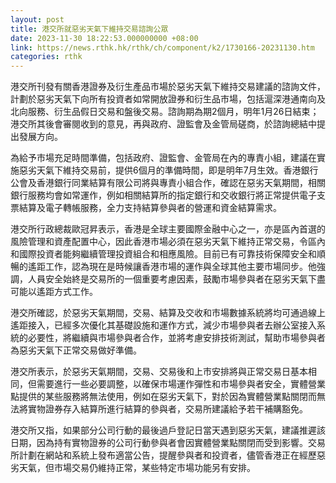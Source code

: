 ```yaml
---
layout: post
title: 港交所就惡劣天氣下維持交易諮詢公眾
date: 2023-11-30 18:22:53.000000000 +08:00
link: https://news.rthk.hk/rthk/ch/component/k2/1730166-20231130.htm
categories: rthk
---
```


港交所刊發有關香港證券及衍生產品市場於惡劣天氣下維持交易建議的諮詢文件，計劃於惡劣天氣下向所有投資者如常開放證券和衍生品市場，包括滬深港通南向及北向服務、衍生品假日交易和盤後交易。諮詢期為期2個月，明年1月26日結束；港交所其後會審閱收到的意見，再與政府、證監會及金管局磋商，於諮詢總結中提出發展方向。

為給予市場充足時間準備，包括政府、證監會、金管局在內的專責小組，建議在實施惡劣天氣下維持交易前，提供6個月的準備時間，即是明年7月生效。香港銀行公會及香港銀行同業結算有限公司將與專責小組合作，確認在惡劣天氣期間，相關銀行服務均會如常運作，例如相關結算所的指定銀行和交收銀行將正常提供電子支票結算及電子轉帳服務，全力支持結算參與者的營運和資金結算需求。

港交所行政總裁歐冠昇表示，香港是全球主要國際金融中心之一，亦是區內首選的風險管理和資產配置中心，因此香港市場必須在惡劣天氣下維持正常交易，令區內和國際投資者能夠繼續管理投資組合和相應風險。目前已有可靠技術保障安全和順暢的遙距工作，認為現在是時候讓香港市場的運作與全球其他主要市場同步。他強調，人員安全始終是交易所的一個重要考慮因素，鼓勵市場參與者在惡劣天氣下盡可能以遙距方式工作。

港交所確認，於惡劣天氣期間，交易、結算及交收和市場數據系統將均可通過線上遙距接入，已經多次優化其基礎設施和運作方式，減少市場參與者去辦公室接入系統的必要性，將繼續與市場參與者合作，並將考慮安排技術測試，幫助市場參與者為惡劣天氣下正常交易做好準備。

港交所表示，於惡劣天氣期間，交易、交易後和上市安排將與正常交易日基本相同，但需要進行一些必要調整，以確保市場運作彈性和市場參與者安全，實體營業點提供的某些服務將無法使用，例如在惡劣天氣下，對於因為實體營業點關閉而無法將實物證券存入結算所進行結算的參與者，交易所建議給予若干補購豁免。

港交所又指，如果部分公司行動的最後過戶登記日當天遇到惡劣天氣，建議推遲該日期，因為持有實物證券的公司行動參與者會因實體營業點關閉而受到影響。交易所計劃在網站和系統上發布適當公告，提醒參與者和投資者，儘管香港正在經歷惡劣天氣，但市場交易仍維持正常，某些特定市場功能另有安排。
